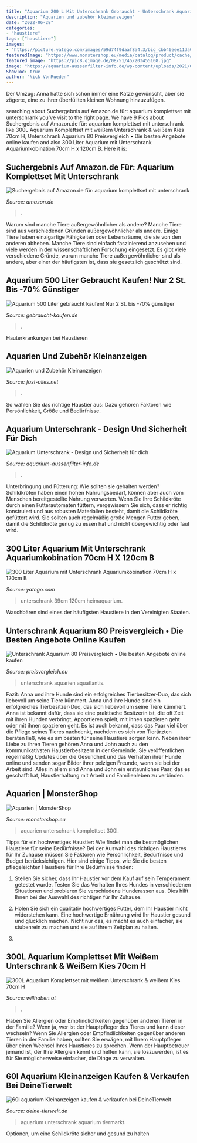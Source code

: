 ```yaml
---
title: "Aquarium 200 L Mit Unterschrank Gebraucht - Unterschrank Aquarium 80 Preisvergleich • Die Besten Angebote Online Kaufen"
description: "Aquarien und zubehör kleinanzeigen"
date: "2022-06-28"
categories:
- "haustiere"
tags: ["haustiere"]
images:
- "https://picture.yatego.com/images/59d74f9daaf8a4.3/big_cbb46eee11da0581d0668656ddaf5165-kqh/300-liter-aquarium-mit-unterschrank-aquariumkobination-70cm-h-x-120cm-b-x-39cm-t.jpg"
featuredImage: "https://www.monstershop.eu/media/catalog/product/cache/254a49ca4a155fdc8ec667c398325e42/2/0/20293_001_1_2_2nd.jpg"
featured_image: "https://pic8.qimage.de/08/51/45/203455108.jpg"
image: "https://aquarium-aussenfilter-info.de/wp-content/uploads/2021/01/DSC_2380.jpg"
ShowToc: true
author: "Nick VonRueden"
---
```



Der Umzug: Anna hatte sich schon immer eine Katze gewünscht, aber sie zögerte, eine zu ihrer überfüllten kleinen Wohnung hinzuzufügen.

	

		
searching about Suchergebnis auf Amazon.de für: aquarium komplettset mit unterschrank you've visit to the right page. We have 9 Pics about Suchergebnis auf Amazon.de für: aquarium komplettset mit unterschrank like 300L Aquarium Komplettset mit weißem Unterschrank &amp; weißem Kies 70cm H, Unterschrank Aquarium 80 Preisvergleich • Die besten Angebote online kaufen and also 300 Liter Aquarium mit Unterschrank Aquariumkobination 70cm H x 120cm B. Here it is:
		
    
## Suchergebnis Auf Amazon.de Für: Aquarium Komplettset Mit Unterschrank

<img loading=lazy src="https://images-eu.ssl-images-amazon.com/images/I/41EPdA3u1NL._AC_US218_.jpg" onerror="this.onerror=null;this.src='https://tse3.mm.bing.net/th?id=OIP.Z59GwylvNki9b5uJkbstQgAAAA&amp;pid=15.1';" alt="Suchergebnis auf Amazon.de für: aquarium komplettset mit unterschrank">

_Source: amazon.de_

>. 

	

Warum sind manche Tiere außergewöhnlicher als andere?
Manche Tiere sind aus verschiedenen Gründen außergewöhnlicher als andere. Einige Tiere haben einzigartige Fähigkeiten oder Lebensräume, die sie von den anderen abheben. Manche Tiere sind einfach faszinierend anzusehen und viele werden in der wissenschaftlichen Forschung eingesetzt. Es gibt viele verschiedene Gründe, warum manche Tiere außergewöhnlicher sind als andere, aber einer der häufigsten ist, dass sie gesetzlich geschützt sind.

    
## Aquarium 500 Liter Gebraucht Kaufen! Nur 2 St. Bis -70% Günstiger

<img loading=lazy src="https://www.gebraucht-kaufen.de/sh-img/121966943_3743882602303166_8023526392362882077_o_aquarium%2B500%2Bliter.jpg" onerror="this.onerror=null;this.src='https://tse2.mm.bing.net/th?id=OIP.snDqXDXFBqnzZtlmahQpagHaHa&amp;pid=15.1';" alt="Aquarium 500 Liter gebraucht kaufen! Nur 2 St. bis -70% günstiger">

_Source: gebraucht-kaufen.de_

>. 

	

Hauterkrankungen bei Haustieren

    
## Aquarien Und Zubehör Kleinanzeigen

<img loading=lazy src="https://www.fast-alles.net/pictures/333097.jpg" onerror="this.onerror=null;this.src='https://tse2.mm.bing.net/th?id=OIP.4LnqP7CWKi8xb9WC2lodeAEsDh&amp;pid=15.1';" alt="Aquarien und Zubehör Kleinanzeigen">

_Source: fast-alles.net_

>. 

	

So wählen Sie das richtige Haustier aus: Dazu gehören Faktoren wie Persönlichkeit, Größe und Bedürfnisse.

    
## Aquarium Unterschrank - Design Und Sicherheit Für Dich

<img loading=lazy src="https://aquarium-aussenfilter-info.de/wp-content/uploads/2021/01/DSC_2380.jpg" onerror="this.onerror=null;this.src='https://tse1.mm.bing.net/th?id=OIP.FQJLaIJDuf9qM6FlWeyAMQHaLH&amp;pid=15.1';" alt="Aquarium Unterschrank - Design und Sicherheit für dich">

_Source: aquarium-aussenfilter-info.de_

>. 

	

Unterbringung und Fütterung: Wie sollten sie gehalten werden?
Schildkröten haben einen hohen Nahrungsbedarf, können aber auch vom Menschen bereitgestellte Nahrung verwerten. Wenn Sie Ihre Schildkröte durch einen Futterautomaten füttern, vergewissern Sie sich, dass er richtig konstruiert und aus robusten Materialien besteht, damit die Schildkröte gefüttert wird. Sie sollten auch regelmäßig große Mengen Futter geben, damit die Schildkröte genug zu essen hat und nicht übergewichtig oder faul wird.

    
## 300 Liter Aquarium Mit Unterschrank Aquariumkobination 70cm H X 120cm B

<img loading=lazy src="https://picture.yatego.com/images/59d74f9daaf8a4.3/big_cbb46eee11da0581d0668656ddaf5165-kqh/300-liter-aquarium-mit-unterschrank-aquariumkobination-70cm-h-x-120cm-b-x-39cm-t.jpg" onerror="this.onerror=null;this.src='https://tse4.mm.bing.net/th?id=OIP.NUORf-CORNvjQHNvyrjhegHaHa&amp;pid=15.1';" alt="300 Liter Aquarium mit Unterschrank Aquariumkobination 70cm H x 120cm B">

_Source: yatego.com_

>unterschrank 39cm 120cm heimaquarium. 

	

Waschbären sind eines der häufigsten Haustiere in den Vereinigten Staaten.

    
## Unterschrank Aquarium 80 Preisvergleich • Die Besten Angebote Online Kaufen

<img loading=lazy src="https://i.otto.de/i/otto/eb8b3047-b0eb-539b-ab8d-153280c24ff3.jpg?$Preset_PLA$" onerror="this.onerror=null;this.src='https://tse4.mm.bing.net/th?id=OIP.A-Fad8alk9D5Tqe6c1fTyQHaJf&amp;pid=15.1';" alt="Unterschrank Aquarium 80 Preisvergleich • Die besten Angebote online kaufen">

_Source: preisvergleich.eu_

>unterschrank aquarien aquatlantis. 

	

Fazit: Anna und ihre Hunde sind ein erfolgreiches Tierbesitzer-Duo, das sich liebevoll um seine Tiere kümmert.
Anna und ihre Hunde sind ein erfolgreiches Tierbesitzer-Duo, das sich liebevoll um seine Tiere kümmert. Anna ist bekannt dafür, dass sie eine praktische Besitzerin ist, die oft Zeit mit ihren Hunden verbringt, Apportieren spielt, mit ihnen spazieren geht oder mit ihnen spazieren geht. Es ist auch bekannt, dass das Paar viel über die Pflege seines Tieres nachdenkt, nachdem es sich von Tierärzten beraten ließ, wie es am besten für seine Haustiere sorgen kann. Neben ihrer Liebe zu ihren Tieren gehören Anna und John auch zu den kommunikativsten Haustierbesitzern in der Gemeinde. Sie veröffentlichen regelmäßig Updates über die Gesundheit und das Verhalten ihrer Hunde online und senden sogar Bilder ihrer pelzigen Freunde, wenn sie bei der Arbeit sind. Alles in allem sind Anna und John ein erstaunliches Paar, das es geschafft hat, Haustierhaltung mit Arbeit und Familienleben zu verbinden.

    
## Aquarien | MonsterShop

<img loading=lazy src="https://www.monstershop.eu/media/catalog/product/cache/254a49ca4a155fdc8ec667c398325e42/2/0/20293_001_1_2_2nd.jpg" onerror="this.onerror=null;this.src='https://tse4.mm.bing.net/th?id=OIP.toxwslmLrtHSR1U9M8V4pwAAAA&amp;pid=15.1';" alt="Aquarien | MonsterShop">

_Source: monstershop.eu_

>aquarien unterschrank komplettset 300l. 

	

Tipps für ein hochwertiges Haustier: Wie findet man die bestmöglichen Haustiere für seine Bedürfnisse?
Bei der Auswahl des richtigen Haustieres für Ihr Zuhause müssen Sie Faktoren wie Persönlichkeit, Bedürfnisse und Budget berücksichtigen. Hier sind einige Tipps, wie Sie die besten pflegeleichten Haustiere für Ihre Bedürfnisse finden:
1. Stellen Sie sicher, dass Ihr Haustier vor dem Kauf auf sein Temperament getestet wurde. Testen Sie das Verhalten Ihres Hundes in verschiedenen Situationen und probieren Sie verschiedene Hunderassen aus. Dies hilft Ihnen bei der Auswahl des richtigen für Ihr Zuhause.

2. Holen Sie sich ein qualitativ hochwertiges Futter, dem Ihr Haustier nicht widerstehen kann. Eine hochwertige Ernährung wird Ihr Haustier gesund und glücklich machen. Nicht nur das, es macht es auch einfacher, sie stubenrein zu machen und sie auf ihrem Zeitplan zu halten.

3.

    
## 300L Aquarium Komplettset Mit Weißem Unterschrank &amp; Weißem Kies 70cm H

<img loading=lazy src="https://cache.willhaben.at/mmo/4/352/668/554_149794925.jpg" onerror="this.onerror=null;this.src='https://tse4.mm.bing.net/th?id=OIP.80Zc685SMdSN9C3MN7fNvQHaHa&amp;pid=15.1';" alt="300L Aquarium Komplettset mit weißem Unterschrank &amp; weißem Kies 70cm H">

_Source: willhaben.at_

>. 

	

Haben Sie Allergien oder Empfindlichkeiten gegenüber anderen Tieren in der Familie? Wenn ja, wer ist der Hauptpfleger des Tieres und kann dieser wechseln?
Wenn Sie Allergien oder Empfindlichkeiten gegenüber anderen Tieren in der Familie haben, sollten Sie erwägen, mit Ihrem Hauptpfleger über einen Wechsel Ihres Haustieres zu sprechen. Wenn der Hauptbetreuer jemand ist, der Ihre Allergien kennt und helfen kann, sie loszuwerden, ist es für Sie möglicherweise einfacher, die Dinge zu verwalten.

    
## 60l Aquarium Kleinanzeigen Kaufen &amp; Verkaufen Bei DeineTierwelt

<img loading=lazy src="https://pic8.qimage.de/08/51/45/203455108.jpg" onerror="this.onerror=null;this.src='https://tse4.mm.bing.net/th?id=OIP.LYHO29ZXgbnFpPWnJEgrkwHaJ4&amp;pid=15.1';" alt="60l aquarium Kleinanzeigen kaufen &amp; verkaufen bei DeineTierwelt">

_Source: deine-tierwelt.de_

>aguarium unterschrank aquarium tiermarkt. 

	

Optionen, um eine Schildkröte sicher und gesund zu halten

